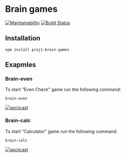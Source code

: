 # Brain games

[![Maintainability](https://api.codeclimate.com/v1/badges/a99a88d28ad37a79dbf6/maintainability)](https://codeclimate.com/github/mikeandv/frontend-project-lvl1/maintainability)
[![Build Status](https://travis-ci.org/mikeandv/frontend-project-lvl1.svg?branch=master)](https://travis-ci.org/mikeandv/frontend-project-lvl1)

## Installation

```shell
npm inslall proj1-brain-games
```

## Exapmles

### Brain-even

To start "Even Check" game run the following command:

```shell
brain-even
```

[![asciicast](https://asciinema.org/a/X04eWa9bJaTYXkvEAMJFOTrcG.svg)](https://asciinema.org/a/X04eWa9bJaTYXkvEAMJFOTrcG)

### Brain-calc

To start "Calculator" game run the following command:

```shell
brain-calc
```

[![asciicast](https://asciinema.org/a/C6N7sGIUXy9Tyb9pIqwyAc0eS.svg)](https://asciinema.org/a/C6N7sGIUXy9Tyb9pIqwyAc0eS)

